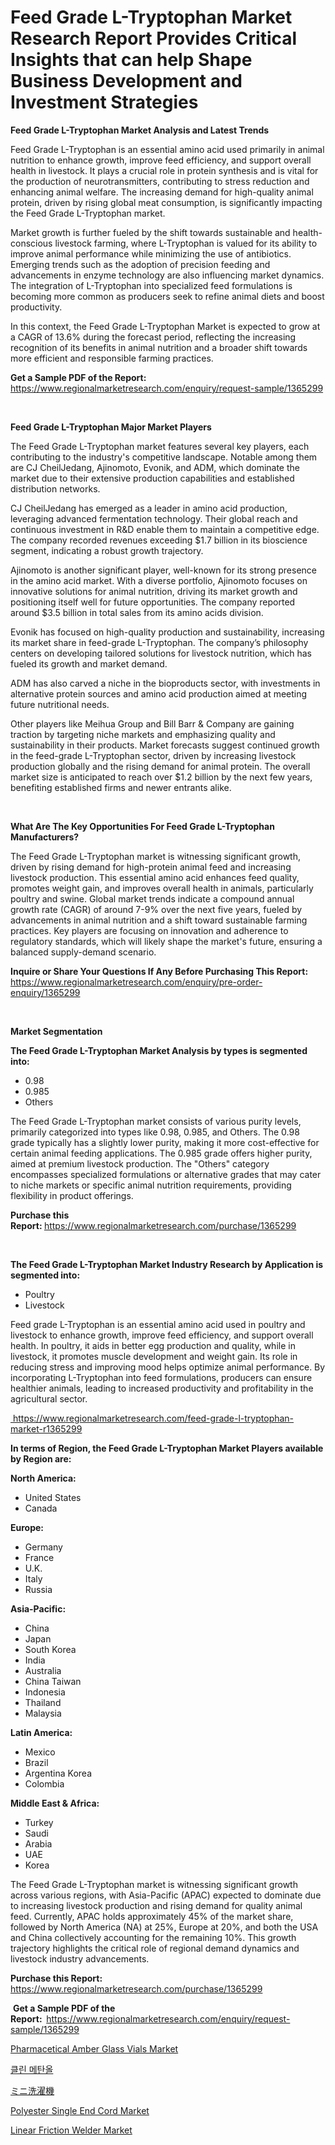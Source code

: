 <p><h1>Feed Grade L-Tryptophan Market Research Report Provides Critical Insights that can help Shape Business Development and Investment Strategies</h1></p><p><strong>Feed Grade L-Tryptophan Market Analysis and Latest Trends</strong></p>
<p><p>Feed Grade L-Tryptophan is an essential amino acid used primarily in animal nutrition to enhance growth, improve feed efficiency, and support overall health in livestock. It plays a crucial role in protein synthesis and is vital for the production of neurotransmitters, contributing to stress reduction and enhancing animal welfare. The increasing demand for high-quality animal protein, driven by rising global meat consumption, is significantly impacting the Feed Grade L-Tryptophan market.</p><p>Market growth is further fueled by the shift towards sustainable and health-conscious livestock farming, where L-Tryptophan is valued for its ability to improve animal performance while minimizing the use of antibiotics. Emerging trends such as the adoption of precision feeding and advancements in enzyme technology are also influencing market dynamics. The integration of L-Tryptophan into specialized feed formulations is becoming more common as producers seek to refine animal diets and boost productivity. </p><p>In this context, the Feed Grade L-Tryptophan Market is expected to grow at a CAGR of 13.6% during the forecast period, reflecting the increasing recognition of its benefits in animal nutrition and a broader shift towards more efficient and responsible farming practices.</p></p>
<p><strong>Get a Sample PDF of the Report:&nbsp;</strong> <a href="https://www.regionalmarketresearch.com/enquiry/request-sample/1365299">https://www.regionalmarketresearch.com/enquiry/request-sample/1365299</a></p>
<p>&nbsp;</p>
<p><strong>Feed Grade L-Tryptophan Major Market Players</strong></p>
<p><p>The Feed Grade L-Tryptophan market features several key players, each contributing to the industry's competitive landscape. Notable among them are CJ CheilJedang, Ajinomoto, Evonik, and ADM, which dominate the market due to their extensive production capabilities and established distribution networks. </p><p>CJ CheilJedang has emerged as a leader in amino acid production, leveraging advanced fermentation technology. Their global reach and continuous investment in R&D enable them to maintain a competitive edge. The company recorded revenues exceeding $1.7 billion in its bioscience segment, indicating a robust growth trajectory.</p><p>Ajinomoto is another significant player, well-known for its strong presence in the amino acid market. With a diverse portfolio, Ajinomoto focuses on innovative solutions for animal nutrition, driving its market growth and positioning itself well for future opportunities. The company reported around $3.5 billion in total sales from its amino acids division.</p><p>Evonik has focused on high-quality production and sustainability, increasing its market share in feed-grade L-Tryptophan. The company’s philosophy centers on developing tailored solutions for livestock nutrition, which has fueled its growth and market demand.</p><p>ADM has also carved a niche in the bioproducts sector, with investments in alternative protein sources and amino acid production aimed at meeting future nutritional needs. </p><p>Other players like Meihua Group and Bill Barr & Company are gaining traction by targeting niche markets and emphasizing quality and sustainability in their products. Market forecasts suggest continued growth in the feed-grade L-Tryptophan sector, driven by increasing livestock production globally and the rising demand for animal protein. The overall market size is anticipated to reach over $1.2 billion by the next few years, benefiting established firms and newer entrants alike.</p></p>
<p>&nbsp;</p>
<p><strong>What Are The Key Opportunities For Feed Grade L-Tryptophan Manufacturers?</strong></p>
<p><p>The Feed Grade L-Tryptophan market is witnessing significant growth, driven by rising demand for high-protein animal feed and increasing livestock production. This essential amino acid enhances feed quality, promotes weight gain, and improves overall health in animals, particularly poultry and swine. Global market trends indicate a compound annual growth rate (CAGR) of around 7-9% over the next five years, fueled by advancements in animal nutrition and a shift toward sustainable farming practices. Key players are focusing on innovation and adherence to regulatory standards, which will likely shape the market's future, ensuring a balanced supply-demand scenario.</p></p>
<p><strong>Inquire or Share Your Questions If Any Before Purchasing This Report:</strong> <a href="https://www.regionalmarketresearch.com/enquiry/pre-order-enquiry/1365299">https://www.regionalmarketresearch.com/enquiry/pre-order-enquiry/1365299</a></p>
<p>&nbsp;</p>
<p><strong>Market Segmentation</strong></p>
<p><strong>The Feed Grade L-Tryptophan Market Analysis by types is segmented into:</strong></p>
<p><ul><li>0.98</li><li>0.985</li><li>Others</li></ul></p>
<p><p>The Feed Grade L-Tryptophan market consists of various purity levels, primarily categorized into types like 0.98, 0.985, and Others. The 0.98 grade typically has a slightly lower purity, making it more cost-effective for certain animal feeding applications. The 0.985 grade offers higher purity, aimed at premium livestock production. The "Others" category encompasses specialized formulations or alternative grades that may cater to niche markets or specific animal nutrition requirements, providing flexibility in product offerings.</p></p>
<p><strong>Purchase this Report:&nbsp;</strong><a href="https://www.regionalmarketresearch.com/purchase/1365299">https://www.regionalmarketresearch.com/purchase/1365299</a></p>
<p>&nbsp;</p>
<p><strong>The Feed Grade L-Tryptophan Market Industry Research by Application is segmented into:</strong></p>
<p><ul><li>Poultry</li><li>Livestock</li></ul></p>
<p><p>Feed grade L-Tryptophan is an essential amino acid used in poultry and livestock to enhance growth, improve feed efficiency, and support overall health. In poultry, it aids in better egg production and quality, while in livestock, it promotes muscle development and weight gain. Its role in reducing stress and improving mood helps optimize animal performance. By incorporating L-Tryptophan into feed formulations, producers can ensure healthier animals, leading to increased productivity and profitability in the agricultural sector.</p></p>
<p><a href="https://www.regionalmarketresearch.com/feed-grade-l-tryptophan-market-r1365299">&nbsp;https://www.regionalmarketresearch.com/feed-grade-l-tryptophan-market-r1365299</a></p>
<p><strong>In terms of Region, the Feed Grade L-Tryptophan Market Players available by Region are:</strong></p>
<p>
    <p> <strong> North America: </strong>
        <ul>
            <li>United States</li>
            <li>Canada</li>
        </ul>
        </p> 
    <p> <strong> Europe: </strong>
        <ul>
            <li>Germany</li>
            <li>France</li>
            <li>U.K.</li>
            <li>Italy</li>
            <li>Russia</li>
        </ul>
        </p> 
    <p> <strong> Asia-Pacific: </strong>
        <ul>
            <li>China</li>
            <li>Japan</li>
            <li>South Korea</li>
            <li>India</li>
            <li>Australia</li>
            <li>China Taiwan</li>
            <li>Indonesia</li>
            <li>Thailand</li>
            <li>Malaysia</li>
        </ul>
        </p> 
    <p> <strong> Latin America: </strong>
        <ul>
            <li>Mexico</li>
            <li>Brazil</li>
            <li>Argentina Korea</li>
            <li>Colombia</li>
        </ul>
        </p> 
    <p> <strong> Middle East & Africa: </strong>
        <ul>
            <li>Turkey</li>
            <li>Saudi</li>
            <li>Arabia</li>
            <li>UAE</li>
            <li>Korea</li>
        </ul>
    </p>
    </p>
<p><p>The Feed Grade L-Tryptophan market is witnessing significant growth across various regions, with Asia-Pacific (APAC) expected to dominate due to increasing livestock production and rising demand for quality animal feed. Currently, APAC holds approximately 45% of the market share, followed by North America (NA) at 25%, Europe at 20%, and both the USA and China collectively accounting for the remaining 10%. This growth trajectory highlights the critical role of regional demand dynamics and livestock industry advancements.</p></p>
<p><strong>Purchase this Report: </strong><a href="https://www.regionalmarketresearch.com/purchase/1365299">https://www.regionalmarketresearch.com/purchase/1365299</a></p>
<p>&nbsp;<strong>Get a Sample PDF of the Report:&nbsp;&nbsp;</strong><a href="https://www.regionalmarketresearch.com/enquiry/request-sample/1365299">https://www.regionalmarketresearch.com/enquiry/request-sample/1365299</a></p>
<p><strong></strong></p>
<p><p><a href="https://github.com/AnnDiaz698/Market-Research-Report-List-1/blob/main/pharmacetical-amber-glass-vials-market.md">Pharmacetical Amber Glass Vials Market</a></p><p><a href="https://medium.com/@conradkirrlin76575/%EC%B2%AD%EC%A0%95-%EB%A9%94%ED%83%84%EC%98%AC-%EC%8B%9C%EC%9E%A5-%ED%86%B5%EC%B0%B0%EB%A0%A5-%EC%A0%9C%ED%92%88-%EC%9C%A0%ED%98%95-%EC%9D%91%EC%9A%A9-%ED%8A%B8%EB%A0%8C%EB%93%9C-%EB%B0%8F-2024%EB%85%84%EB%B6%80%ED%84%B0-2031%EB%85%84%EA%B9%8C%EC%A7%80%EC%9D%98-%EC%A7%80%EC%97%AD-%EB%B6%84%EC%84%9D-c4d386e672a1?postPublishedType=repub">클린 메탄올</a></p><p><a href="https://medium.com/@lylabrown2022/%E3%83%9F%E3%83%8B%E6%B4%97%E6%BF%AF%E6%A9%9F%E5%B8%82%E5%A0%B4%E3%81%AE%E3%83%88%E3%83%AC%E3%83%B3%E3%83%89%E3%81%A8%E5%9C%B0%E5%9F%9F%E3%81%AE%E6%B4%9E%E5%AF%9F-2024%E5%B9%B4%E3%81%8B%E3%82%892031%E5%B9%B4%E3%81%BE%E3%81%A7%E3%81%AE%E4%BA%88%E6%B8%AC-a6df548efff2?postPublishedType=repub">ミニ洗濯機</a></p><p><a href="https://issuu.com/reportprime-2/docs/polyester-single-end-cord-market-si_d9eaa17382dee2">Polyester Single End Cord Market</a></p><p><a href="https://www.linkedin.com/pulse/insights-linear-friction-welder-industry-market-financial-2rfxc?trackingId=kpk9rxbyTkGLK8kOWGp5Bg%3D%3D">Linear Friction Welder Market</a></p></p>